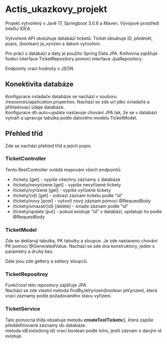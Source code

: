 # Actis_ukazkovy_projekt
Projekt vytvořený v Javě 17, Springboot 3.0.6 a Maven. Vývojové prostředí IntelliJ IDEA.

Vytvořené API obsluhuje databázi ticketů. Ticket obsahuje ID, předmět, popis, (boolean) je_vyrizen a datum vytvoření.

Pro práci s databází a daty je použito Spring Data JPA. Knihovna zajišťuje funkci interface TicketRepository pomocí interface JpaRepository.

Endpointy vrací hodnoty v JSON.

## Konektivita databáze
Konfigurace ovladače databáze se nachází v souboru /resources/application.properties. Nachází se zde url jdbc ovladače a přihlašovací údaje databáze.   
Konfigurace dll-auto=update nastavuje chování JPA tak, že se v databázi vytváří a upravuje tabulka podle datového modelu TicketModel.


## Přehled tříd
Zde se nachází přehled tříd a jejich popis.

### TicketController
Tento RestController ovládá mapování všech endpointů:
- /tickety [get] - vypíše všechny záznamy z databáze
- /tickety/nevyrizene [get] - vypíše nevyřízené tickety
- /tickety/vyrizene [get] - vypíše vyřízené tickety
- /tickety/{id} [get] - zobrazí záznam ticketu podle "id"
- /tickety/novy [post] - vytvoří nový záznam pomocí @RequestBody
- /tickety/smazat/{id} [delete] - smaže záznam podle "id"
- /tickety/update [put] - pokud existuje "id" v databázi, updatuje ho podle @RequestBody

### TicketModel
Zde se deklarují tabulka, PK tabulky a sloupce. Je zde nastaveno chování PK pomocí @GeneratedValue. Nachází se zde dva konstruktory, jeden s parametry a druhý bez.

Dále jsou zde gettery a settery sloupců.

### TicketRepositroy
Funkčnost této repository zajišťuje JPA.  
Nachází se zde vlastní metoda findByJeVyrizen(boolean jeVyrizen), která vrací záznamy podle požadovaného stavu vyřízení.

### TicketService
Tato pomocná třída obsahuje metodu **createTestTickets**(), která zapíše předdefinované záznamy do databáze.  
metoda idExists(long id) vrací boolean podle toho, jestli záznam s daným id existuje.  
